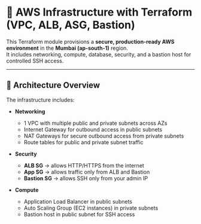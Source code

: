 # 🚀 AWS Infrastructure with Terraform (VPC, ALB, ASG, Bastion)

This Terraform module provisions a **secure, production-ready AWS environment** in the **Mumbai (ap-south-1)** region.  
It includes networking, compute, database, security, and a bastion host for controlled SSH access.

---

## 📐 Architecture Overview

The infrastructure includes:

- **Networking**
  - 1 VPC with multiple public and private subnets across AZs
  - Internet Gateway for outbound access in public subnets
  - NAT Gateways for secure outbound access from private subnets
  - Route tables for public and private subnet traffic

- **Security**
  - **ALB SG** → allows HTTP/HTTPS from the internet
  - **App SG** → allows traffic only from ALB and Bastion
  - **Bastion SG** → allows SSH only from your admin IP

- **Compute**
  - Application Load Balancer in public subnets
  - Auto Scaling Group (EC2 instances) in private subnets
  - Bastion host in public subnet for SSH access


